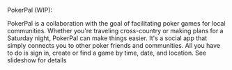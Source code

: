 PokerPal (WIP):

PokerPal is a collaboration with the goal of facilitating poker games for local communities.  Whether you're traveling cross-country or making plans for a Saturday night, PokerPal can make things easier.  It's a social app that simply connects you to other poker friends and communities.  All you have to do is sign in, create or find a game by time, date, and location.  See slideshow for details




